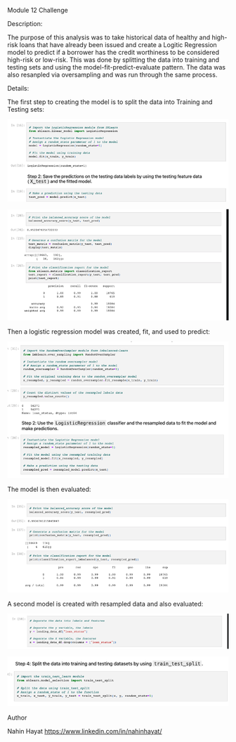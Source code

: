 Module 12 Challenge

Description:

The purpose of this analysis was to take historical data of healthy and high-risk loans that have already been issued and create a Logitic Regression model to predict if a borrower has the credit worthiness to be considered high-risk or low-risk. This was done by splitting the data into training and testing sets and using the model-fit-predict-evaluate pattern. The data was also resanpled via oversampling and was run through the same process.

Details:

The first step to creating the model is to split the data into Training and Testing sets:

![Screenshot1](https://github.com/nahinhayat/Module12Challenge/blob/main/Starter_Code%20Module%2012/Module12Screenshots/Screen%20Shot%202023-05-10%20at%2010.00.41%20PM.png)

![Screenshot2](https://github.com/nahinhayat/Module12Challenge/blob/main/Starter_Code%20Module%2012/Module12Screenshots/Screen%20Shot%202023-05-10%20at%2010.01.17%20PM.png)

Then a logistic regression model was created, fit, and used to predict:

![Screenshot3](https://github.com/nahinhayat/Module12Challenge/blob/main/Starter_Code%20Module%2012/Module12Screenshots/Screen%20Shot%202023-05-10%20at%2010.02.07%20PM.png)

The model is then evaluated:

![Screenshot4](https://github.com/nahinhayat/Module12Challenge/blob/main/Starter_Code%20Module%2012/Module12Screenshots/Screen%20Shot%202023-05-10%20at%2010.02.28%20PM.png)

A second model is created with resampled data and also evaluated:

![Screenshot5](https://github.com/nahinhayat/Module12Challenge/blob/main/Starter_Code%20Module%2012/Module12Screenshots/Screen%20Shot%202023-05-10%20at%209.58.42%20PM.png)

![Screenshot6](https://github.com/nahinhayat/Module12Challenge/blob/main/Starter_Code%20Module%2012/Module12Screenshots/Screen%20Shot%202023-05-10%20at%209.59.07%20PM.png)

Author

Nahin Hayat https://www.linkedin.com/in/nahinhayat/